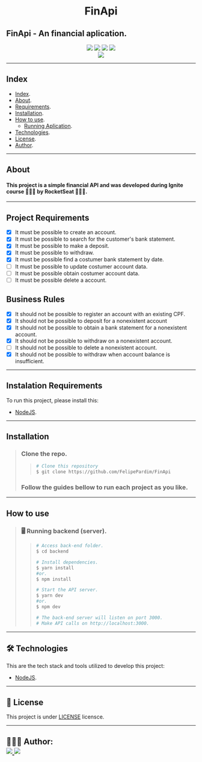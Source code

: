 <h1 align="center">
    FinApi
</h1>

## FinApi - An financial aplication.

<p align="center">
	<img src="https://img.shields.io/github/stars/FelipePardim/FinApi" />
    <img src="https://img.shields.io/github/forks/FelipePardim/FinApi" />
    <img src="https://img.shields.io/github/issues/FelipePardim/FinApi" />
    <img src="https://img.shields.io/github/license/FelipePardim/FinApi" />
    <br>
    <img src="https://img.shields.io/badge/Node.JS-grey?logo=node.js" />
</p>

---
## Index
- [Index](#index).
- [About](#about).
- [Requirements](#requirements).
- [Installation](#installation).
- [How to use](#how-to-use).
    - [Running Aplication](#running-aplication).
- [Technologies](#technologies).
- [License](#license).
- [Author](#author).
---

## About
#### This project is a simple financial API and was developed during Ignite course 👨🏽‍🚀 by RocketSeat 🚀💺💜.

---

## Project Requirements

- [x] It must be possible to create an account.
- [x] It must be possible to search for the customer's bank statement.
- [x] It must be possible to make a deposit.
- [x] It must be possible to withdraw.
- [x] It must be possible find a costumer bank statement by date.
- [ ] It must be possible to update costumer account data.
- [ ] It must be possible obtain costumer account data.
- [ ] It must be possible delete a account.

## Business Rules

- [x] It should not be possible to register an account with an existing CPF.
- [x] It should not be possible to deposit for a nonexistent account
- [x] It should not be possible to obtain a bank statement for a nonexistent account.
- [x] It should not be possible to withdraw on a nonexistent account.
- [ ] It should not be possible to delete a nonexistent account.
- [x] It should not be possible to withdraw when account balance is insufficient.

---

## Instalation Requirements

To run this project, please install this:

- [NodeJS](https://nodejs.org/en/).

---
## Installation
> ### Clone the repo.
>>   ```bash
>>  # Clone this repository
>>  $ git clone https://github.com/FelipePardim/FinApi
>>   ```
> ### Follow the guides bellow to run each project as you like.

---

## How to use
><h3 id="running-aplication">
>   🖥️ Running backend (server).
></h3>
>
>> ```bash
>># Access back-end folder.
>> $ cd backend
>>
>># Install dependencies.
>>$ yarn install
>>#or.
>>$ npm install
>>
>># Start the API server.
>>$ yarn dev
>>#or.
>>$ npm dev
>>
>># The back-end server will listen on port 3000.
>># Make API calls on http://localhost:3000.
>>```
>
---

<h2 id="technologies">
    🛠 Technologies
</h2>

This are the tech stack and tools utilized to develop this project:

- [NodeJS](https://nodejs.org/en/).

---

<h2 id="license">
    📝 License 
</h2>

This project is under [LICENSE](https://github.com/FelipePardim/FinApi/LICENSE.md) licensce.

---

<h2 id="author">
    👨🏽‍💻 Author:
    <div>
        <a href="https://github.com/FelipePardim" margin="10px">
            <img src="https://img.shields.io/badge/GitHub-FelipePardim-6f42c1?logo=github"/>
        </a>
        <a alt="Felipe Pardim" href="https://www.linkedin.com/in/felipe-pardim">
            <img src="https://img.shields.io/badge/LinkedIn-Felipe%20Pardim-blue?logo=linkedin"/>
        </a>
    </div>
</h2>